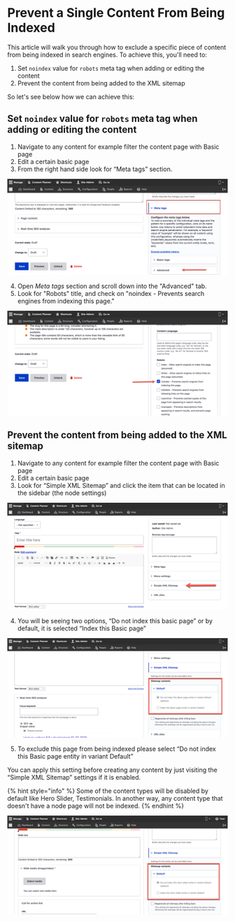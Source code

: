 # Prevent a Single Content From Being Indexed

This article will walk you through how to exclude a specific piece of content from being indexed in search engines. To achieve this, you'll need to:

1. Set `noindex` value for `robots` meta tag when adding or editing the content
2. Prevent the content from being added to the XML sitemap

So let's see below how we can achieve this:

## Set `noindex` value for `robots` meta tag when adding or editing the content

1. Navigate to any content for example filter the content page with Basic page
2. Edit a certain basic page
3. From the right hand side look for “Meta tags” section.

![Meta tags section for every node page](../../.gitbook/assets/meta.png)

4. Open _Meta tags_ section and scroll down into the "Advanced" tab.  
5. Look for "Robots" title, and check on "noindex - Prevents search engines from indexing this page."

![Check the nonindex option under Robots section](../../.gitbook/assets/robot.png)

## Prevent the content from being added to the XML sitemap

1. Navigate to any content for example filter the content page with Basic page
2. Edit a certain basic page
3. Look for “Simple XML Sitemap” and click the item that can be located in the sidebar \(the node settings\)

![Sitemap section under basic page](../../.gitbook/assets/create-basic-page-test-qa-varbase-8-8-x-development-13-07-2020.png)

 4. You will be seeing two options, “Do not index this basic page” or by default, it is selected “Index this Basic page”

![Update sitemap section using this option](../../.gitbook/assets/sitemap.png)

5. To exclude this page from being indexed please select “Do not index this Basic page entity in variant Default”

You can apply this setting before creating any content by just visiting the “Simple XML Sitemap” settings if it is enabled.

{% hint style="info" %}
Some of the content types will be disabled by default like Hero Slider, Testimonials.  In another way, any content type that doesn't have a node page will not be indexed.
{% endhint %}

![Hero Slider content type in site map is disabled by default ](../../.gitbook/assets/create-hero-slider-test-qa-varbase-8-8-x-development-13-07-2020.png)

